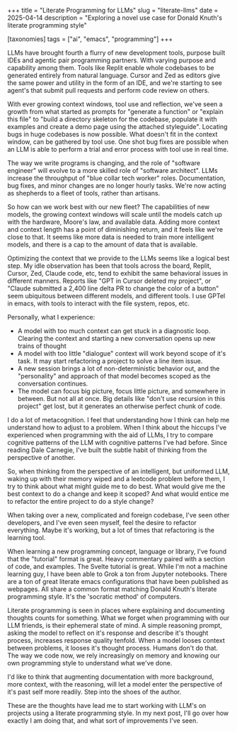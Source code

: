 +++
title = "Literate Programming for LLMs"
slug = "literate-llms"
date = 2025-04-14
description = "Exploring a novel use case for Donald Knuth's literate programming style"

[taxonomies]
tags = ["ai", "emacs", "programming"]
+++

LLMs have brought fourth a flurry of new development tools, purpose built IDEs and agentic pair programming partners. With varying purpose and capability among them. Tools like Replit enable whole codebases to be generated entirely from natural language. Cursor and Zed as editors give the same power and utility in the form of an IDE, and we're starting to see agent's that submit pull requests and perform code review on others.

With ever growing context windows, tool use and reflection, we've seen a growth from what started as prompts for "generate a function" or "explain this file" to "build a directory skeleton for the codebase, populate it with examples and create a demo page using the attached styleguide". Locating bugs in huge codebases is now possible. What doesn't fit in the context window, can be gathered by tool use. One shot bug fixes are possible when an LLM is able to perform a trial and error process with tool use in real time.

The way we write programs is changing, and the role of "software engineer" will evolve to a more skilled role of "software architect". LLMs increase the throughput of "blue collar tech worker" roles. Documentation, bug fixes, and minor changes are no longer hourly tasks. We're now acting as shepherds to a fleet of tools, rather than artisans.

So how can we work best with our new fleet? The capabilities of new models, the growing context windows will scale until the models catch up with the hardware, Moore's law, and available data. Adding more context and context length has a point of diminishing return, and it feels like we're close to that. It seems like more data is needed to train more intelligent models, and there is a cap to the amount of data that is available. 

Optimizing the context that we provide to the LLMs seems like a logical best step. My idle observation has been that tools across the board, Replit, Cursor, Zed, Claude code, etc, tend to exhibit the same behavioral issues in different manners. Reports like "GPT in Cursor deleted my project", or "Claude submitted a 2,400 line delta PR to change the color of a button" seem ubiquitous between different models, and different tools. I use GPTel in emacs, with tools to interact with the file system, repos, etc. 

Personally, what I experience:
- A model with too much context can get stuck in a diagnostic loop. Clearing the context and starting a new conversation opens up new trains of thought
- A model with too little "dialogue" context will work beyond scope of it's task. It may start refactoring a project to solve a line item issue.
- A new session brings  a lot of non-deterministic behavior out, and the "personality" and approach of that model becomes scoped as the conversation continues.
- The model can focus big picture, focus little picture, and somewhere in between. But not all at once. Big details like "don't use recursion in this project" get lost, but it generates  an otherwise perfect chunk of code.

I do a lot of metacognition. I feel that understanding how I think can help me understand how to adjust to a problem. When I think about the hiccups I've experienced when programming with the aid of LLMs, I try to compare cognitive patterns of the LLM with cognitive patterns I've had before. Since reading Dale Carnegie, I've built the subtle habit of thinking from the perspective of another. 

So, when thinking from the perspective of an intelligent, but uniformed LLM, waking up with their memory wiped and a leetcode problem before them, I try to think about what might guide me to do best. What would give me the best context to do a change and keep it scoped? And what would entice me to refactor the entire project to do a style change? 

When taking over a new, complicated and foreign codebase, I've seen other developers, and I've even seen myself, feel the desire to refactor everything. Maybe it's working, but a lot of times that refactoring is the learning tool. 

When learning a new programming concept, language or library, I've found that the "tutorial" format is great. Heavy commentary paired with a section of code, and examples. The Svelte tutorial is great. While I'm not a machine learning guy, I have been able to Grok a ton from Jupyter notebooks. There are a ton of great literate emacs configurations that have been published as webpages. All share a common format matching Donald Knuth's literate programming style. It's the 'socratic method' of computers.

Literate programming is seen in places where explaining and documenting thoughts counts for something. What we forget when programming with our LLM friends, is their ephemeral state of mind. A simple reasoning prompt, asking the model to reflect on it's response and describe it's thought process, increases response quality tenfold. When a model looses context between problems, it looses it's thought process. Humans don't do that. The way we code now, we rely increasingly on memory and knowing our own programming style to understand what we've done. 

I'd like to think that augmenting documentation with more background, more context, with the reasoning, will let a model enter the perspective of it's past self more readily. Step into the shoes of the author. 

These are the thoughts have lead me to start working with LLM's on projects using a literate programming style. In my next post, I'll go over how exactly I am doing that, and what sort of improvements I've seen.
